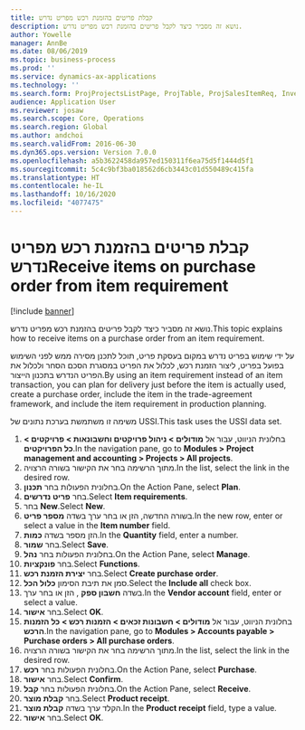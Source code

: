```yaml
---
title: קבלת פריטים בהזמנת רכש מפריט נדרש
description: נושא זה מסביר כיצד לקבל פריטים בהזמנת רכש מפריט נדרש.
author: Yowelle
manager: AnnBe
ms.date: 08/06/2019
ms.topic: business-process
ms.prod: ''
ms.service: dynamics-ax-applications
ms.technology: ''
ms.search.form: ProjProjectsListPage, ProjTable, ProjSalesItemReq, InventItemIdLookupSimple, PurchCreateFromSalesOrder, VendAccountItemLookup, PurchTable, PurchEditLines
audience: Application User
ms.reviewer: josaw
ms.search.scope: Core, Operations
ms.search.region: Global
ms.author: andchoi
ms.search.validFrom: 2016-06-30
ms.dyn365.ops.version: Version 7.0.0
ms.openlocfilehash: a5b3622458da957ed150311f6ea75d5f1444d5f1
ms.sourcegitcommit: 5c4c9bf3ba018562d6cb3443c01d550489c415fa
ms.translationtype: HT
ms.contentlocale: he-IL
ms.lasthandoff: 10/16/2020
ms.locfileid: "4077475"
---
```

# <a name="receive-items-on-purchase-order-from-item-requirement"></a><span data-ttu-id="262c9-103">קבלת פריטים בהזמנת רכש מפריט נדרש</span><span class="sxs-lookup"><span data-stu-id="262c9-103">Receive items on purchase order from item requirement</span></span>

[!include [banner](../../includes/banner.md)]

<span data-ttu-id="262c9-104">נושא זה מסביר כיצד לקבל פריטים בהזמנת רכש מפריט נדרש.</span><span class="sxs-lookup"><span data-stu-id="262c9-104">This topic explains how to receive items on a purchase order from an item requirement.</span></span>

<span data-ttu-id="262c9-105">על ידי שימוש בפריט נדרש במקום בעסקת פריט, תוכל לתכנן מסירה ממש לפני השימוש בפועל בפריט, ליצור הזמנת רכש, לכלול את הפריט במסגרת הסכם הסחר ולכלול את הפריט הנדרש בתכנון הייצור.</span><span class="sxs-lookup"><span data-stu-id="262c9-105">By using an item requirement instead of an item transaction, you can plan for delivery just before the item is actually used, create a purchase order, include the item in the trade-agreement framework, and include the item requirement in production planning.</span></span> 

<span data-ttu-id="262c9-106">משימה זו משתמשת בערכת נתונים של USSI.</span><span class="sxs-lookup"><span data-stu-id="262c9-106">This task uses the USSI data set.</span></span>

1. <span data-ttu-id="262c9-107">בחלונית הניווט, עבור אל **מודולים > ניהול פרויקטים וחשבונאות > פרויקטים > כל הפרויקטים**.</span><span class="sxs-lookup"><span data-stu-id="262c9-107">In the navigation pane, go to **Modules > Project management and accounting > Projects > All projects**.</span></span>
2. <span data-ttu-id="262c9-108">מתוך הרשימה בחר את הקישור בשורה הרצויה.</span><span class="sxs-lookup"><span data-stu-id="262c9-108">In the list, select the link in the desired row.</span></span>
3. <span data-ttu-id="262c9-109">בחלונית הפעולות בחר **תכנון**.</span><span class="sxs-lookup"><span data-stu-id="262c9-109">On the Action Pane, select **Plan**.</span></span>
4. <span data-ttu-id="262c9-110">בחר **פריט נדרשים**.</span><span class="sxs-lookup"><span data-stu-id="262c9-110">Select **Item requirements**.</span></span>
5. <span data-ttu-id="262c9-111">בחר **New**.</span><span class="sxs-lookup"><span data-stu-id="262c9-111">Select **New**.</span></span>
6. <span data-ttu-id="262c9-112">בשורה החדשה, הזן או בחר ערך בשדה **מספר פריט**.</span><span class="sxs-lookup"><span data-stu-id="262c9-112">In the new row, enter or select a value in the **Item number** field.</span></span>
7. <span data-ttu-id="262c9-113">הזן מספר בשדה **כמות**.</span><span class="sxs-lookup"><span data-stu-id="262c9-113">In the **Quantity** field, enter a number.</span></span>
8. <span data-ttu-id="262c9-114">בחר **שמור**.</span><span class="sxs-lookup"><span data-stu-id="262c9-114">Select **Save**.</span></span>
9. <span data-ttu-id="262c9-115">בחלונית הפעולות בחר **נהל**.</span><span class="sxs-lookup"><span data-stu-id="262c9-115">On the Action Pane, select **Manage**.</span></span>
10. <span data-ttu-id="262c9-116">בחר **פונקציות**.</span><span class="sxs-lookup"><span data-stu-id="262c9-116">Select **Functions**.</span></span>
11. <span data-ttu-id="262c9-117">בחר **יצירת הזמנת רכש**.</span><span class="sxs-lookup"><span data-stu-id="262c9-117">Select **Create purchase order**.</span></span>
12. <span data-ttu-id="262c9-118">סמן את תיבת הסימון **כלול הכל**.</span><span class="sxs-lookup"><span data-stu-id="262c9-118">Select the **Include all** check box.</span></span>
13. <span data-ttu-id="262c9-119">בשדה **חשבון ספק** , הזן או בחר ערך.</span><span class="sxs-lookup"><span data-stu-id="262c9-119">In the **Vendor account** field, enter or select a value.</span></span>
14. <span data-ttu-id="262c9-120">בחר **אישור**.</span><span class="sxs-lookup"><span data-stu-id="262c9-120">Select **OK**.</span></span>
15. <span data-ttu-id="262c9-121">בחלונית הניווט, עבור אל **מודולים > חשבונות זכאים > הזמנות רכש > כל הזמנות הרכש**.</span><span class="sxs-lookup"><span data-stu-id="262c9-121">In the navigation pane, go to **Modules > Accounts payable > Purchase orders > All purchase orders**.</span></span>
16. <span data-ttu-id="262c9-122">מתוך הרשימה בחר את הקישור בשורה הרצויה.</span><span class="sxs-lookup"><span data-stu-id="262c9-122">In the list, select the link in the desired row.</span></span>
17. <span data-ttu-id="262c9-123">בחלונית הפעולות בחר **רכש**.</span><span class="sxs-lookup"><span data-stu-id="262c9-123">On the Action Pane, select **Purchase**.</span></span>
18. <span data-ttu-id="262c9-124">בחר **אישור**.</span><span class="sxs-lookup"><span data-stu-id="262c9-124">Select **Confirm**.</span></span>
19. <span data-ttu-id="262c9-125">בחלונית הפעולות בחר **קבל**.</span><span class="sxs-lookup"><span data-stu-id="262c9-125">On the Action Pane, select **Receive**.</span></span>
20. <span data-ttu-id="262c9-126">בחר **קבלת מוצר**.</span><span class="sxs-lookup"><span data-stu-id="262c9-126">Select **Product receipt**.</span></span>
21. <span data-ttu-id="262c9-127">הקלד ערך בשדה **קבלת מוצר**.</span><span class="sxs-lookup"><span data-stu-id="262c9-127">In the **Product receipt** field, type a value.</span></span>
22. <span data-ttu-id="262c9-128">בחר **אישור**.</span><span class="sxs-lookup"><span data-stu-id="262c9-128">Select **OK**.</span></span>

